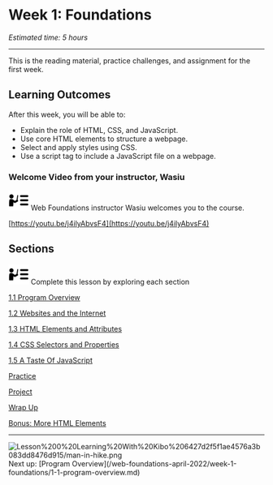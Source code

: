 # Week 1: Foundations

*Estimated time: 5 hours*

---

This is the reading material, practice challenges, and assignment for the first week.

## **Learning Outcomes**

After this week, you will be able to:

- Explain the role of HTML, CSS, and JavaScript.
- Use core HTML elements to structure a webpage.
- Select and apply styles using CSS.
- Use a script tag to include a JavaScript file on a webpage.

### Welcome Video from your instructor, Wasiu

<aside>
<img src="instruction.png" alt="instruction.png" width="40px" /> Web Foundations instructor Wasiu welcomes you to the course.

</aside>

[https://youtu.be/j4ilyAbvsF4](https://youtu.be/j4ilyAbvsF4)

## Sections

<aside>
<img src="instruction.png" alt="instruction.png" width="40px" /> Complete this lesson by exploring each section

</aside>

[1.1 Program Overview](/web-foundations-april-2022/week-1-foundations/1-1-program-overview.md)

[1.2 Websites and the Internet](/web-foundations-april-2022/week-1-foundations/1-2-websites-and-the-internet.md)

[1.3 HTML Elements and Attributes](/web-foundations-april-2022/week-1-foundations/1-3-html-elements-and-attributes.md)

[1.4 CSS Selectors and Properties](/web-foundations-april-2022/week-1-foundations/1-4-css-selectors-and-properties.md)

[1.5 A Taste Of JavaScript](/web-foundations-april-2022/week-1-foundations/1-5-a-taste-of-javascript.md)

[Practice](/web-foundations-april-2022/week-1-foundations/practice.md)

[Project](/web-foundations-april-2022/week-1-foundations/project.md)

[Wrap Up](/web-foundations-april-2022/week-1-foundations/wrap-up.md)

[Bonus: More HTML Elements](/web-foundations-april-2022/week-1-foundations/bonus-more-html-elements.md)

---

<aside>
<img src="Lesson%200%20Learning%20With%20Kibo%206427d2f5f1ae4576a3b083dd8476d915/man-in-hike.png" alt="Lesson%200%20Learning%20With%20Kibo%206427d2f5f1ae4576a3b083dd8476d915/man-in-hike.png" width="40px" /> Next up: [Program Overview](/web-foundations-april-2022/week-1-foundations/1-1-program-overview.md)

</aside>